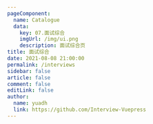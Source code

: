 ```yaml
---
pageComponent: 
  name: Catalogue
  data: 
    key: 07.面试综合
    imgUrl: /img/ui.png
    description: 面试综合页
title: 面试综合
date: 2021-08-08 21:00:00
permalink: /interviews
sidebar: false
article: false
comment: false
editLink: false
author: 
  name: yuadh
  link: https://github.com/Interview-Vuepress
---
```


